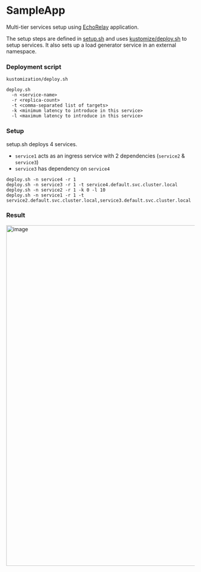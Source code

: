 # SampleApp
Multi-tier services setup using [EchoRelay](https://github.com/zerokdotai/EchoRelayApp) application.

The setup steps are defined in [setup.sh](https://github.com/zerokdotai/SampleApp/blob/main/setup.sh) and uses [kustomize/deploy.sh](https://github.com/zerokdotai/SampleApp/blob/main/kustomize/deploy.sh) to setup services. It also sets up a load generator service in an external namespace.

### Deployment script
`kustomization/deploy.sh`
```
deploy.sh
  -n <service-name>
  -r <replica-count>
  -t <comma-separated list of targets>
  -k <minimum latency to introduce in this service>
  -l <maximum latency to introduce in this service>
```

### Setup
setup.sh deploys 4 services.
- `service1` acts as an ingress service with 2 dependencies (`service2` & `service3`)
- `service3` has dependency on `service4`
```
deploy.sh -n service4 -r 1
deploy.sh -n service3 -r 1 -t service4.default.svc.cluster.local
deploy.sh -n service2 -r 1 -k 0 -l 10
deploy.sh -n service1 -r 1 -t service2.default.svc.cluster.local,service3.default.svc.cluster.local
```
### Result
<img width="910" alt="image" src="https://user-images.githubusercontent.com/5413029/196366721-10b6c687-1aaf-4e40-8b7c-a7d1f0a914df.png">
